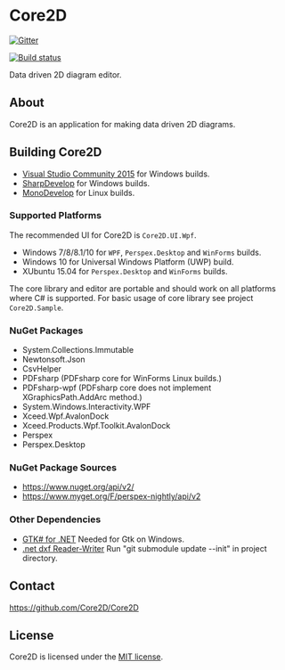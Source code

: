 # Core2D

[![Gitter](https://badges.gitter.im/Join%20Chat.svg)](https://gitter.im/Core2D/Core2D?utm_source=badge&utm_medium=badge&utm_campaign=pr-badge)

[![Build status](https://ci.appveyor.com/api/projects/status/7k1e0voeit7od9bw/branch/master?svg=true)](https://ci.appveyor.com/project/wieslawsoltes/core2d/branch/master)

Data driven 2D diagram editor.

## About

Core2D is an application for making data driven 2D diagrams.

## Building Core2D

* [Visual Studio Community 2015](https://www.visualstudio.com/en-us/products/visual-studio-community-vs.aspx) for Windows builds.
* [SharpDevelop](http://www.icsharpcode.net/OpenSource/SD/Download/#SharpDevelop5x) for Windows builds.
* [MonoDevelop](http://www.monodevelop.com/) for Linux builds.

### Supported Platforms

The recommended UI for Core2D is `Core2D.UI.Wpf`.

* Windows 7/8/8.1/10 for `WPF`, `Perspex.Desktop` and `WinForms` builds.
* Windows 10 for Universal Windows Platform (UWP) build.
* XUbuntu 15.04 for `Perspex.Desktop` and `WinForms` builds.

The core library and editor are portable and should work on all platforms where C# is supported. For basic usage of core library see project `Core2D.Sample`.

### NuGet Packages

* System.Collections.Immutable
* Newtonsoft.Json
* CsvHelper
* PDFsharp (PDFsharp core for WinForms Linux builds.)
* PDFsharp-wpf (PDFsharp core does not implement XGraphicsPath.AddArc method.)
* System.Windows.Interactivity.WPF
* Xceed.Wpf.AvalonDock
* Xceed.Products.Wpf.Toolkit.AvalonDock
* Perspex
* Perspex.Desktop

### NuGet Package Sources

* https://www.nuget.org/api/v2/
* https://www.myget.org/F/perspex-nightly/api/v2

### Other Dependencies

* [GTK# for .NET](http://www.mono-project.com/download/#download-win) Needed for Gtk on Windows.
* [.net dxf Reader-Writer](http://netdxf.codeplex.com/) Run "git submodule update --init" in project directory.

## Contact

https://github.com/Core2D/Core2D

## License

Core2D is licensed under the [MIT license](LICENSE.TXT).

